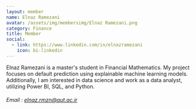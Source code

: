 ```yaml
---
layout: member
name: Elnaz Ramezani
avatar: /assets/img/membersimg/Elnaz Ramezani.png
category: Finance
title: Member
social:
  - link: https://www.linkedin.com/in/elnazramezani
    icon: bi-linkedin
---
```


Elnaz Ramezani is a master's student in Financial Mathematics. My project focuses on default prediction using explainable machine learning models. Additionally, I am interested in data science and work as a data analyst, utilizing Power BI, SQL, and Python.

###### Email : elnaz.rmzn@aut.ac.ir
